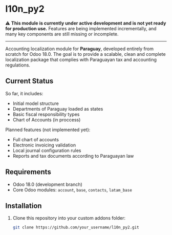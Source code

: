 # l10n_py2

⚠️ **This module is currently under active development and is not yet ready for production use.**
Features are being implemented incrementally, and many key components are still missing or incomplete.

---

Accounting localization module for **Paraguay**, developed entirely from scratch for Odoo 18.0. The goal is to provide a scalable, clean and complete localization package that complies with Paraguayan tax and accounting regulations.

## Current Status

So far, it includes:

- Initial model structure
- Departments of Paraguay loaded as states
- Basic fiscal responsibility types
- Chart of Accounts (in proccess)

Planned features (not implemented yet):
- Full chart of accounts
- Electronic invoicing validation
- Local journal configuration rules
- Reports and tax documents according to Paraguayan law

## Requirements

- Odoo 18.0 (development branch)
- Core Odoo modules: `account`, `base`, `contacts`, `latam_base`

## Installation

1. Clone this repository into your custom addons folder:
   ```bash
   git clone https://github.com/your_username/l10n_py2.git

